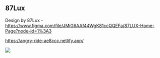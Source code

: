 ## 87Lux

Design by 87Lux - https://www.figma.com/file/JMiG6AAf44WgK81ccQQEFa/87LUX-Home-Page?node-id=1%3A3

https://angry-ride-ae8ccc.netlify.app/

![](231da.gif)
